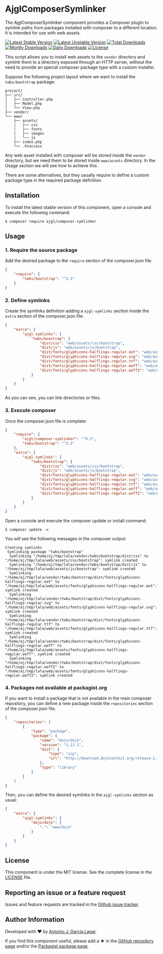 AjglComposerSymlinker
=====================

The AjglComposerSymlinker component provides a Composer plugin to symlink paths from packages installed with
composer to a different location. It is intended for use with web assets.

[![Latest Stable Version](https://poser.pugx.org/ajgl/composer-symlinker/v/stable.png)](https://packagist.org/packages/ajgl/composer-symlinker)
[![Latest Unstable Version](https://poser.pugx.org/ajgl/composer-symlinker/v/unstable.png)](https://packagist.org/packages/ajgl/composer-symlinker)
[![Total Downloads](https://poser.pugx.org/ajgl/composer-symlinker/downloads.png)](https://packagist.org/packages/ajgl/composer-symlinker)
[![Montly Downloads](https://poser.pugx.org/ajgl/composer-symlinker/d/monthly.png)](https://packagist.org/packages/ajgl/composer-symlinker)
[![Daily Downloads](https://poser.pugx.org/ajgl/composer-symlinker/d/daily.png)](https://packagist.org/packages/ajgl/composer-symlinker)
[![License](https://poser.pugx.org/ajgl/composer-symlinker/license.png)](https://packagist.org/packages/ajgl/composer-symlinker)

This script allows you to install web assets to the `vendor` directory and symlink them to a directory exposed through
an HTTP server, without the need to provide an special composer package type with a custom installer.

Suppose the following project layout where we want to install the `twbs/bootstrap` package:
```
project/
├── src/
│   ├── Controller.php
│   ├── Model.php
│   └── View.php
├── vendor/
└── www/
    ├── assets/
    |   ├── css
    |   ├── fonts
    |   ├── images
    |   └── js
    ├── index.php
    └── .htaccess

```

Any web asset installed with composer will be stored inside the `vendor` directory, but we need them to be stored
inside `www/assets` directory. In the Usage section we will see how to achieve this.

There are some alternatives, but they usually require to define a custom package type in the required package
definition.

Installation
------------

To install the latest stable version of this component, open a console and execute the following command:
```
$ composer require ajgl/composer-symlinker
```


Usage
-----

### 1. Require the source package

Add the desired package to the `require` section of the composer.json file:
```json
{
    "require": {
        "twbs/bootstrap": "^3.3"
    }
}
```

### 2. Define symlinks

Create the symlinks definition adding a `ajgl-symlinks` section inside the `extra` section of the composer.json file:
```json
{
    "extra": {
        "ajgl-symlinks": {
            "twbs/boostrap": {
                "dist/css": "web/assets/css/bootstrap",
                "dist/js": "web/assets/js/bootstrap",
                "dist/fonts/glyphicons-halflings-regular.eot": "web/assets/fonts/glyphicons-halflings-regular.eot",
                "dist/fonts/glyphicons-halflings-regular.svg": "web/assets/fonts/glyphicons-halflings-regular.svg",
                "dist/fonts/glyphicons-halflings-regular.ttf": "web/assets/fonts/glyphicons-halflings-regular.ttf",
                "dist/fonts/glyphicons-halflings-regular.woff": "web/assets/fonts/glyphicons-halflings-regular.woff",
                "dist/fonts/glyphicons-halflings-regular.woff2": "web/assets/fonts/glyphicons-halflings-regular.woff2"
            }
        }
    }
}
```

As you can see, you can link directories or files.

### 3. Execute composer

Once the composer.json file is complete:
```json
{
    "require": {
        "ajgl/composer-symlinker": "^0.3",
        "twbs/bootstrap": "^3.3"
    },
    "extra": {
        "ajgl-symlinks": {
            "twbs/bootstrap": {
                "dist/css": "web/assets/css/bootstrap",
                "dist/js": "web/assets/js/bootstrap",
                "dist/fonts/glyphicons-halflings-regular.eot": "web/assets/fonts/glyphicons-halflings-regular.eot",
                "dist/fonts/glyphicons-halflings-regular.svg": "web/assets/fonts/glyphicons-halflings-regular.svg",
                "dist/fonts/glyphicons-halflings-regular.ttf": "web/assets/fonts/glyphicons-halflings-regular.ttf",
                "dist/fonts/glyphicons-halflings-regular.woff": "web/assets/fonts/glyphicons-halflings-regular.woff",
                "dist/fonts/glyphicons-halflings-regular.woff2": "web/assets/fonts/glyphicons-halflings-regular.woff2"
            }
        }
    }
}
```

Open a console and execute the composer update or install command:
```
$ composer update -v
```

You will see the following messages in the composer output:
```
Creating symlinks
 Symlinking package "twbs/bootstrap"
  Symlinking "/home/aj/tmp/lala/vendor/twbs/bootstrap/dist/css" to "/home/aj/tmp/lala/web/assets/css/bootstrap": symlink created
  Symlinking "/home/aj/tmp/lala/vendor/twbs/bootstrap/dist/js" to "/home/aj/tmp/lala/web/assets/js/bootstrap": symlink created
  Symlinking "/home/aj/tmp/lala/vendor/twbs/bootstrap/dist/fonts/glyphicons-halflings-regular.eot" to "/home/aj/tmp/lala/web/assets/fonts/glyphicons-halflings-regular.eot": symlink created
  Symlinking "/home/aj/tmp/lala/vendor/twbs/bootstrap/dist/fonts/glyphicons-halflings-regular.svg" to "/home/aj/tmp/lala/web/assets/fonts/glyphicons-halflings-regular.svg": symlink created
  Symlinking "/home/aj/tmp/lala/vendor/twbs/bootstrap/dist/fonts/glyphicons-halflings-regular.ttf" to "/home/aj/tmp/lala/web/assets/fonts/glyphicons-halflings-regular.ttf": symlink created
  Symlinking "/home/aj/tmp/lala/vendor/twbs/bootstrap/dist/fonts/glyphicons-halflings-regular.woff" to "/home/aj/tmp/lala/web/assets/fonts/glyphicons-halflings-regular.woff": symlink created
  Symlinking "/home/aj/tmp/lala/vendor/twbs/bootstrap/dist/fonts/glyphicons-halflings-regular.woff2" to "/home/aj/tmp/lala/web/assets/fonts/glyphicons-halflings-regular.woff2": symlink created
```

### 4. Packages not available at packagist.org

If you want to install a package that is not available in the main composer repository, you can define a new
package inside the `repositories` section of the composer.json file.

```json
{
    "repositories": [
        {
            "type": "package",
            "package": {
                "name": "dojo/dojo",
                "version": "1.11.1",
                "dist": {
                    "type": "zip",
                    "url": "http://download.dojotoolkit.org/release-1.11.1/dojo-release-1.11.1.zip"
                },
                "type": "library"
            }
        }
    ]
}
```

Then, you can define the desired symlinks in the `ajgl-symlinks` section as usual:

```json
{
    "extra": {
        "ajgl-symlinks": {
            "dojo/dojo": {
                ".": "www/dojo"
            }
        }
    }
}
```

License
-------

This component is under the MIT license. See the complete license in the [LICENSE] file.


Reporting an issue or a feature request
---------------------------------------

Issues and feature requests are tracked in the [Github issue tracker].


Author Information
------------------

Developed with ♥ by [Antonio J. García Lagar].

If you find this component useful, please add a ★ in the [GitHub repository page] and/or the [Packagist package page].

[LICENSE]: LICENSE
[Github issue tracker]: https://github.com/ajgarlag/AjglComposerSymlinker/issues
[Antonio J. García Lagar]: http://aj.garcialagar.es
[GitHub repository page]: https://github.com/ajgarlag/AjglComposerSymlinker
[Packagist package page]: https://packagist.org/packages/ajgl/composer-symlinker
